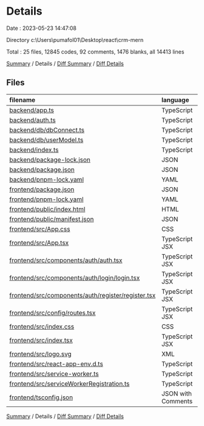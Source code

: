 # Details

Date : 2023-05-23 14:47:08

Directory c:\\Users\\pumafol01\\Desktop\\react\\crm-mern

Total : 25 files,  12845 codes, 92 comments, 1476 blanks, all 14413 lines

[Summary](results.md) / Details / [Diff Summary](diff.md) / [Diff Details](diff-details.md)

## Files
| filename | language | code | comment | blank | total |
| :--- | :--- | ---: | ---: | ---: | ---: |
| [backend/app.ts](/backend/app.ts) | TypeScript | 105 | 7 | 12 | 124 |
| [backend/auth.ts](/backend/auth.ts) | TypeScript | 27 | 0 | 7 | 34 |
| [backend/db/dbConnect.ts](/backend/db/dbConnect.ts) | TypeScript | 18 | 0 | 7 | 25 |
| [backend/db/userModel.ts](/backend/db/userModel.ts) | TypeScript | 19 | 0 | 3 | 22 |
| [backend/index.ts](/backend/index.ts) | TypeScript | 41 | 0 | 7 | 48 |
| [backend/package-lock.json](/backend/package-lock.json) | JSON | 2,134 | 0 | 1 | 2,135 |
| [backend/package.json](/backend/package.json) | JSON | 28 | 0 | 1 | 29 |
| [backend/pnpm-lock.yaml](/backend/pnpm-lock.yaml) | YAML | 919 | 0 | 164 | 1,083 |
| [frontend/package.json](/frontend/package.json) | JSON | 62 | 0 | 1 | 63 |
| [frontend/pnpm-lock.yaml](/frontend/pnpm-lock.yaml) | YAML | 9,078 | 0 | 1,211 | 10,289 |
| [frontend/public/index.html](/frontend/public/index.html) | HTML | 17 | 23 | 1 | 41 |
| [frontend/public/manifest.json](/frontend/public/manifest.json) | JSON | 25 | 0 | 1 | 26 |
| [frontend/src/App.css](/frontend/src/App.css) | CSS | 0 | 0 | 1 | 1 |
| [frontend/src/App.tsx](/frontend/src/App.tsx) | TypeScript JSX | 14 | 0 | 3 | 17 |
| [frontend/src/components/auth/auth.tsx](/frontend/src/components/auth/auth.tsx) | TypeScript JSX | 16 | 0 | 3 | 19 |
| [frontend/src/components/auth/login/login.tsx](/frontend/src/components/auth/login/login.tsx) | TypeScript JSX | 67 | 0 | 7 | 74 |
| [frontend/src/components/auth/register/register.tsx](/frontend/src/components/auth/register/register.tsx) | TypeScript JSX | 69 | 0 | 7 | 76 |
| [frontend/src/config/routes.tsx](/frontend/src/config/routes.tsx) | TypeScript JSX | 15 | 0 | 5 | 20 |
| [frontend/src/index.css](/frontend/src/index.css) | CSS | 8 | 0 | 1 | 9 |
| [frontend/src/index.tsx](/frontend/src/index.tsx) | TypeScript JSX | 14 | 0 | 3 | 17 |
| [frontend/src/logo.svg](/frontend/src/logo.svg) | XML | 7 | 0 | 1 | 8 |
| [frontend/src/react-app-env.d.ts](/frontend/src/react-app-env.d.ts) | TypeScript | 0 | 1 | 1 | 2 |
| [frontend/src/service-worker.ts](/frontend/src/service-worker.ts) | TypeScript | 38 | 30 | 13 | 81 |
| [frontend/src/serviceWorkerRegistration.ts](/frontend/src/serviceWorkerRegistration.ts) | TypeScript | 98 | 31 | 14 | 143 |
| [frontend/tsconfig.json](/frontend/tsconfig.json) | JSON with Comments | 26 | 0 | 1 | 27 |

[Summary](results.md) / Details / [Diff Summary](diff.md) / [Diff Details](diff-details.md)